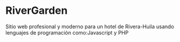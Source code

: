 # RiverGarden
Sitio web profesional y moderno para un hotel de Rivera-Huila usando lenguajes de programación como:Javascript y PHP
